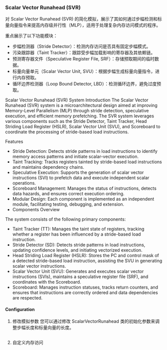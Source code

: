 ### Scalar Vector Runahead (SVR) 
对 Scalar Vector Runahead (SVR) 的简化模拟，展示了其如何通过步幅检测和标量向量指令来提高内存级并行性（MLP），适用于处理复杂内存访问模式的程序。

重点展示了以下功能模块：

- 步幅检测器（Stride Detector）：检测内存访问是否具有固定步幅模式。
- 污染跟踪器（Taint Tracker）：跟踪受步幅加载影响的寄存器及其依赖链。
- 预测寄存器文件（Speculative Register File, SRF）：存储预取期间的临时数据。
- 标量向量单元（Scalar Vector Unit, SVU）：根据步幅生成标量向量指令，进行内存预取。
- 循环边界检测器（Loop Bound Detector, LBD）：检测循环边界，避免过度预取。

Scalar Vector Runahead (SVR) System
Introduction
The Scalar Vector Runahead (SVR) system is a microarchitectural design aimed at improving Memory-Level Parallelism (MLP) through stride detection, speculative execution, and efficient memory prefetching. The SVR system leverages various components such as the Stride Detector, Taint Tracker, Head Striding Load Register (HSLR), Scalar Vector Unit (SVU), and Scoreboard to coordinate the processing of stride-based load instructions.

Features
- Stride Detection: Detects stride patterns in load instructions to identify memory access patterns and initiate scalar-vector execution.
- Taint Tracking: Tracks registers tainted by stride-based load instructions and maintains dependency chains.
- Speculative Execution: Supports the generation of scalar vector instructions (SVI) to prefetch data and execute independent scalar operations.
- Scoreboard Management: Manages the status of instructions, detects data hazards, and ensures correct execution ordering.
- Modular Design: Each component is implemented as an independent module, facilitating testing, debugging, and extension.
- Components Overview

The system consists of the following primary components:

- Taint Tracker (TT): Manages the taint state of registers, tracking whether a register has been influenced by a stride-based load instruction.
- Stride Detector (SD): Detects stride patterns in load instructions, updating confidence levels, and initiating vectorized execution.
- Head Striding Load Register (HSLR): Stores the PC and control mask of a detected stride-based load instruction, assisting the SVU in generating scalar vector instructions.
- Scalar Vector Unit (SVU): Generates and executes scalar vector instructions (SVIs), maintains a speculative register file (SRF), and coordinates with the Scoreboard.
- Scoreboard: Manages instruction statuses, tracks return counters, and ensures that instructions are correctly ordered and data dependencies are respected.


#### Configuration
1. 修改模拟参数
您可以通过修改 ScalarVectorRunahead 类的初始化参数来调整步幅长度和标量向量的长度。
```
```

2. 自定义内存访问
```
```